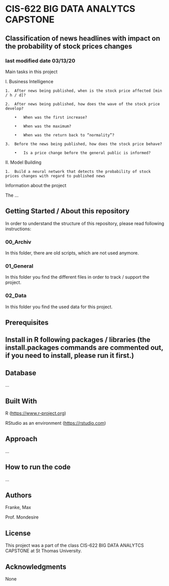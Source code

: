 # CIS-622 BIG DATA ANALYTCS CAPSTONE
## Classification of news headlines with impact on the probability of stock prices changes

### last modified date 03/13/20

Main tasks in this project

I.	Business Intelligence

    1.	After news being published, when is the stock price affected [min / h / d]?

    2.	After news being published, how does the wave of the stock price develop?

        •	When was the first increase?

        •	When was the maximum?

        •	When was the return back to “normality”?

    3.	Before the news being published, how does the stock price behave?

        •	Is a price change before the general public is informed?

II.	Model Building

    1.	Build a neural network that detects the probability of stock prices changes with regard to published news 


Information about the project

The ...

## Getting Started / About this repository

In order to understand the structure of this repository, please read following instructions:

### 00_Archiv

In this folder, there are old scripts, which are not used anymore.

### 01_General

In this folder you find the different files in order to track / support the project.

### 02_Data

In this folder you find the used data for this project.

## Prerequisites

Install in R following packages / libraries (the install.packages commands are commented out, if you need to install, please run it first.)
 - 

## Database

...

## Built With

R (https://www.r-project.org)

RStudio as an environment (https://rstudio.com)

## Approach

...


## How to run the code

...

## Authors

Franke, Max

Prof. Mondesire


## License

This project was a part of the class CIS-622 BIG DATA ANALYTCS CAPSTONE at St Thomas University.

## Acknowledgments

None

